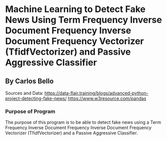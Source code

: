 # Machine Learning to Detect Fake News Using Term Frequency Inverse Document Frequency Inverse Document Frequency Vectorizer (TfidfVectorizer) and Passive Aggressive Classifier
## By Carlos Bello
Sources and Data:
https://data-flair.training/blogs/advanced-python-project-detecting-fake-news/
https://www.w3resource.com/pandas
### Purpose of Program
The purpose of this program is to be able to detect fake news using a Term Frequency Inverse Document Frequency Inverse Document Frequency Vectorizer (TfidfVectorizer) and a Passive Aggressive Classifier.
